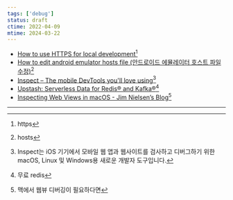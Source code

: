 ```yaml
---
tags: ['debug']
status: draft
ctime: 2022-04-09
mtime: 2024-03-22
---
```


- [How to use HTTPS for local development](https://web.dev/how-to-use-local-https/)[^67-1]
- [How to edit android emulator hosts file (안드로이드 에뮬레이터 호스트 파일 수정)](https://sweetcoding.tistory.com/135)[^67-2]
- [Inspect – The mobile DevTools you'll love using](https://inspect.dev/)[^67-3]
- [Upstash: Serverless Data for Redis® and Kafka®](https://upstash.com/)[^67-4]
- [Inspecting Web Views in macOS - Jim Nielsen’s Blog](https://blog.jim-nielsen.com/2022/inspecting-web-views-in-macos/)[^67-5]

---

[^67-1]: https
[^67-2]: hosts
[^67-3]: Inspect는 iOS 기기에서 모바일 웹 앱과 웹사이트를 검사하고 디버그하기 위한 macOS, Linux 및 Windows용 새로운 개발자 도구입니다.
[^67-4]: 무료 redis
[^67-5]: 맥에서 웹뷰 디버깅이 필요하다면